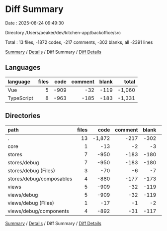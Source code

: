 # Diff Summary

Date : 2025-08-24 09:49:30

Directory /Users/peaker/dev/kitchen-app/backoffice/src

Total : 13 files, -1872 codes, -217 comments, -302 blanks, all -2391 lines

[Summary](results.md) / [Details](details.md) / Diff Summary / [Diff Details](diff-details.md)

## Languages

| language   | files | code | comment | blank |  total |
| :--------- | ----: | ---: | ------: | ----: | -----: |
| Vue        |     5 | -909 |     -32 |  -119 | -1,060 |
| TypeScript |     8 | -963 |    -185 |  -183 | -1,331 |

## Directories

| path                     | files |   code | comment | blank |  total |
| :----------------------- | ----: | -----: | ------: | ----: | -----: |
| .                        |    13 | -1,872 |    -217 |  -302 | -2,391 |
| core                     |     1 |    -13 |      -2 |    -3 |    -18 |
| stores                   |     7 |   -950 |    -183 |  -180 | -1,313 |
| stores/debug             |     7 |   -950 |    -183 |  -180 | -1,313 |
| stores/debug (Files)     |     3 |    -70 |      -6 |    -7 |    -83 |
| stores/debug/composables |     4 |   -880 |    -177 |  -173 | -1,230 |
| views                    |     5 |   -909 |     -32 |  -119 | -1,060 |
| views/debug              |     5 |   -909 |     -32 |  -119 | -1,060 |
| views/debug (Files)      |     1 |    -17 |      -1 |    -2 |    -20 |
| views/debug/components   |     4 |   -892 |     -31 |  -117 | -1,040 |

[Summary](results.md) / [Details](details.md) / Diff Summary / [Diff Details](diff-details.md)

